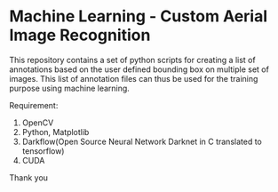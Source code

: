 # Machine Learning - Custom Aerial Image Recognition 
This repository contains a set of python scripts for creating a list of annotations based on the user defined bounding box on multiple set of images. This list of annotation files can thus be used for the training purpose using machine learning. 

Requirement: 
1. OpenCV
2. Python, Matplotlib
3. Darkflow(Open Source Neural Network Darknet in C translated to tensorflow) 
4. CUDA 

Thank you 
